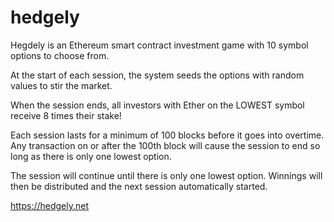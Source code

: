 # hedgely
Hegdely is an Ethereum smart contract investment game with 10 symbol options to choose from.

At the start of each session, the system seeds the options with random values to stir the market.

When the session ends, all investors with Ether on the LOWEST symbol receive 8 times their stake!

Each session lasts for a minimum of 100 blocks before it goes into overtime.
Any transaction on or after the 100th block will cause the session to end so long as there is only one lowest option.

The session will continue until there is only one lowest option. Winnings will then be distributed and the next session automatically started.

https://hedgely.net




